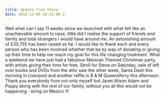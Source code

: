 ```yaml
---
title: Update from Steve
date: 2016-12-04 18:41:00 Z
---
```


Well what can I say 11 weeks since we launched with what felt like an unachievable amount to raise, little did I realise the support of friends and family and total strangers I would have around me.  An astonishing amount of £30,755 has been raised so far.  I would like to thank each and every person who has been involved whether that be by way of donating or giving up their time to help me reach my goal for this life changing treatment.  What a weekend we have just had a fabulous Mexican Themed Christmas party, with artists giving their time for free, Stroll for Steve on Saturday, sale of left over books and DVDs from the attic sale the other week, Santa Dash this morning in Liverpool and another raffle in B & M Queensferry this afternoon.  Thank you everybody from not only myself but Janet Alison Adam and Poppy along with the rest of our family, without you all this would not be happening - bring on Mexico !!! 